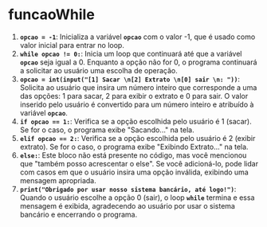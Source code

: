 # funcaoWhile
1. **`opcao = -1`**: Inicializa a variável **`opcao`** com o valor -1, que é usado como valor inicial para entrar no loop.
2. **`while opcao != 0:`**: Inicia um loop que continuará até que a variável **`opcao`** seja igual a 0. Enquanto a opção não for 0, o programa continuará a solicitar ao usuário uma escolha de operação.
3. **`opcao = int(input("[1] Sacar \n[2] Extrato \n[0] sair \n: "))`**: Solicita ao usuário que insira um número inteiro que corresponde a uma das opções: 1 para sacar, 2 para exibir o extrato e 0 para sair. O valor inserido pelo usuário é convertido para um número inteiro e atribuído à variável **`opcao`**.
4. **`if opcao == 1:`**: Verifica se a opção escolhida pelo usuário é 1 (sacar). Se for o caso, o programa exibe "Sacando..." na tela.
5. **`elif opcao == 2:`**: Verifica se a opção escolhida pelo usuário é 2 (exibir extrato). Se for o caso, o programa exibe "Exibindo Extrato..." na tela.
6. **`else:`**: Este bloco não está presente no código, mas você mencionou que "também posso acrescentar o else". Se você adicioná-lo, pode lidar com casos em que o usuário insira uma opção inválida, exibindo uma mensagem apropriada.
7. **`print("Obrigado por usar nosso sistema bancário, até logo!")`**: Quando o usuário escolhe a opção 0 (sair), o loop **`while`** termina e essa mensagem é exibida, agradecendo ao usuário por usar o sistema bancário e encerrando o programa.
